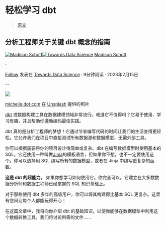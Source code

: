 # 轻松学习 dbt

> [原文](https://towardsdatascience.com/learn-dbt-the-easy-way-7d9f773d25ea?source=collection_archive---------6-----------------------#2023-02-15)

## 分析工程师关于关键 dbt 概念的指南

[](https://madison-schott.medium.com/?source=post_page-----7d9f773d25ea--------------------------------)[![Madison Schott](../Images/0b82d0dd48629641abb439cef23ebe04.png)](https://madison-schott.medium.com/?source=post_page-----7d9f773d25ea--------------------------------)[](https://towardsdatascience.com/?source=post_page-----7d9f773d25ea--------------------------------)[![Towards Data Science](../Images/a6ff2676ffcc0c7aad8aaf1d79379785.png)](https://towardsdatascience.com/?source=post_page-----7d9f773d25ea--------------------------------) [Madison Schott](https://madison-schott.medium.com/?source=post_page-----7d9f773d25ea--------------------------------)

·

[Follow](https://medium.com/m/signin?actionUrl=https%3A%2F%2Fmedium.com%2F_%2Fsubscribe%2Fuser%2F3ed0ce2dcf93&operation=register&redirect=https%3A%2F%2Ftowardsdatascience.com%2Flearn-dbt-the-easy-way-7d9f773d25ea&user=Madison+Schott&userId=3ed0ce2dcf93&source=post_page-3ed0ce2dcf93----7d9f773d25ea---------------------post_header-----------) 发表在 [Towards Data Science](https://towardsdatascience.com/?source=post_page-----7d9f773d25ea--------------------------------) · 9分钟阅读 · 2023年2月15日 [](https://medium.com/m/signin?actionUrl=https%3A%2F%2Fmedium.com%2F_%2Fvote%2Ftowards-data-science%2F7d9f773d25ea&operation=register&redirect=https%3A%2F%2Ftowardsdatascience.com%2Flearn-dbt-the-easy-way-7d9f773d25ea&user=Madison+Schott&userId=3ed0ce2dcf93&source=-----7d9f773d25ea---------------------clap_footer-----------)

--

[](https://medium.com/m/signin?actionUrl=https%3A%2F%2Fmedium.com%2F_%2Fbookmark%2Fp%2F7d9f773d25ea&operation=register&redirect=https%3A%2F%2Ftowardsdatascience.com%2Flearn-dbt-the-easy-way-7d9f773d25ea&source=-----7d9f773d25ea---------------------bookmark_footer-----------)![](../Images/9e057b11db3403819bba1cb3235709ea.png)

[micheile dot com](https://unsplash.com/@micheile?utm_source=unsplash&utm_medium=referral&utm_content=creditCopyText) 在 [Unsplash](https://unsplash.com/s/photos/easy?utm_source=unsplash&utm_medium=referral&utm_content=creditCopyText) 提供的照片

[dbt](https://medium.com/p/7d9f773d25ea/edit) 或数据构建工具在数据建模领域非常流行。难道它不值得吗？它易于使用、学习有趣，并且帮助你遵循编码最佳实践。

dbt 真的是分析工程师的梦想！它通过节省编写代码的时间让我们的生活变得更轻松。它允许我们在项目中直接测试所有数据源和数据模型，无需外部工具。

你可以根据需要将你的项目设计得简单或复杂。dbt 在编写数据模型时使用基本的 SQL。它还使用一种叫做[Jinja](https://medium.com/towards-data-science/how-to-write-dbt-macros-using-jinja2-ff021d535bf3)的模板语言，但如果你不想，也不一定要使用这个。你可以选择用 SQL 编写所有的数据模型，或者在 Jinja 中编写更复杂的函数。

**这是 dbt 的超能力。** 如果你想学习如何使用它，你完全可以。它建立在大多数数据分析师和数据工程师已经掌握的 SQL 知识基础上。

对于那些使用 dbt 多年的高级用户，你可以将其构建得比基本 SQL 更复杂。这里有空间让每个人都能玩得开心！

在这篇文章中，我将向你介绍 dbt 的基础知识，以便你能够在数据模型中利用这个数据转换工具。我们将讨论所需的文件……
